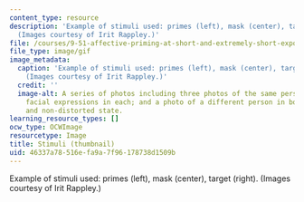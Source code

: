 ```yaml
---
content_type: resource
description: 'Example of stimuli used: primes (left), mask (center), target (right).
  (Images courtesy of Irit Rappley.)'
file: /courses/9-51-affective-priming-at-short-and-extremely-short-exposures-spring-2003/46337a78516efa9a7f96178738d1509b_9-51s03-th.gif
file_type: image/gif
image_metadata:
  caption: 'Example of stimuli used: primes (left), mask (center), target (right).
    (Images courtesy of Irit Rappley.)'
  credit: ''
  image-alt: A series of photos including three photos of the same person with different
    facial expressions in each; and a photo of a different person in both a distorted
    and non-distorted state.
learning_resource_types: []
ocw_type: OCWImage
resourcetype: Image
title: Stimuli (thumbnail)
uid: 46337a78-516e-fa9a-7f96-178738d1509b
---
```

Example of stimuli used: primes (left), mask (center), target (right). (Images courtesy of Irit Rappley.)

